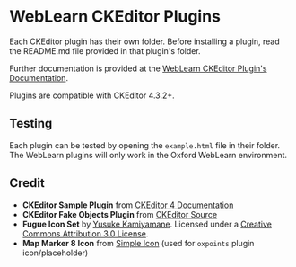 # WebLearn CKEditor Plugins

Each CKEditor plugin has their own folder. Before installing a plugin, read the
README.md file provided in that plugin's folder.

Further documentation is provided at the [WebLearn CKEditor Plugin's
Documentation](http://ox-it.github.io/wl-ck-plugins/).

Plugins are compatible with CKEditor 4.3.2+.

## Testing

Each plugin can be tested by opening the `example.html` file in their folder.
The WebLearn plugins will only work in the Oxford WebLearn environment.

## Credit
* **CKEditor Sample Plugin** from [CKEditor 4 Documentation](http://docs.ckeditor.com/#!/guide/plugin_sdk_sample_1)
* **CKEditor Fake Objects Plugin** from [CKEditor Source](https://github.com/ckeditor/ckeditor-dev)
* **Fugue Icon Set** by [Yusuke Kamiyamane](http://p.yusukekamiyamane.com/). Licensed under a [Creative Commons Attribution 3.0 License](http://creativecommons.org/licenses/by/3.0/).
* **Map Marker 8 Icon** from [Simple Icon](http://simpleicon.com/map-marker-8.html) (used for `oxpoints` plugin icon/placeholder)

